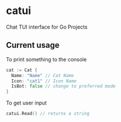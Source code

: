 # catui

Chat TUI interface for Go Projects

## Current usage

To print something to the console

``` go
cat := Cat {
  Name: "Name" // Cat Name
  Icon: "cat1" // Icon Name
  IsBot: false // change to preferred mode
}
```

To get  user input

``` go
catui.Read() // returns a string
```